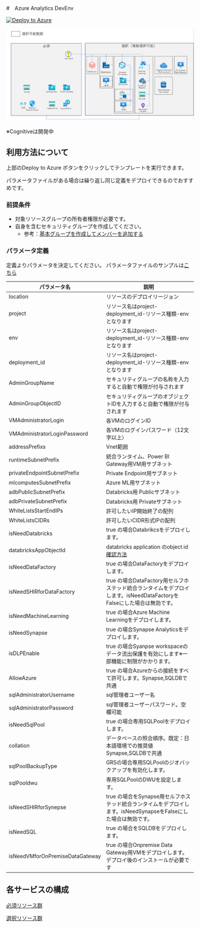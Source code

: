 #　Azure Analytics DevEnv

[![Deploy to Azure](https://aka.ms/deploytoazurebutton)](https://portal.azure.com/#create/Microsoft.Template/uri/https%3A%2F%2Fraw.githubusercontent.com%2Fryoma-nagata%2FAzureDataAnalyticsDevDeploy%2Fmaster%2Finfra%2Fmain.json)

![](.image/2022-05-25-17-53-24.png)

※Cognitiveは開発中

## 利用方法について

上部のDeploy to Azure ボタンをクリックしてテンプレートを実行できます。

パラメータファイルがある場合は繰り返し同じ定義をデプロイできるのでおすすめです。

### 前提条件

- 対象リソースグループの所有者権限が必要です。
- 自身を含むセキュリティグループを作成してください。
  - 参考：[基本グループを作成してメンバーを追加する](https://docs.microsoft.com/ja-jp/azure/active-directory/fundamentals/active-directory-groups-create-azure-portal#create-a-basic-group-and-add-members)

### パラメータ定義

定義よりパラメータを決定してください。
パラメータファイルのサンプルは[こちら](infra/sample_params.json)

| パラメータ名                          | 説明                                                                             |
|---------------------------------|--------------------------------------------------------------------------------|
| location                        | リソースのデプロイリージョン                                                                 |
| project                         | リソース名はproject-deployment_id-リソース種類-envとなります                                    |
| env                             | リソース名はproject-deployment_id-リソース種類-envとなります                                    |
| deployment_id                   | リソース名はproject-deployment_id-リソース種類-envとなります                                    |
| AdminGroupName                  | セキュリティグループの名称を入力すると自動で権限が付与されます                                                |
| AdminGroupObjectID              | セキュリティグループのオブジェクトIDを入力すると自動で権限が付与されます                                          |
| VMAdministratorLogin            | 各VMのログインID                                                                     |
| VMAdministratorLoginPassword    | 各VMのログインパスワード（12文字以上）                                                          |
| addressPrefixs                  | Vnet範囲                                                                         |
| runtimeSubnetPrefix             | 統合ランタイム、Power BI Gateway用VM用サブネット                                              |
| privateEndpointSubnetPrefix     | Private Endpoint用サブネット                                                         |
| mlcomputesSubnetPrefix          | Azure ML用サブネット                                                                 |
| adbPublicSubnetPrefix           | Databricks用 Publicサブネット                                                        |
| adbPrivateSubnetPrefix          | Databricks用 Privateサブネット                                                       |
| WhiteListsStartEndIPs           | 許可したいIP開始終了の配列                                                                 |
| WhiteListsCIDRs                 | 許可したいCIDR形式IPの配列                                                               |
| isNeedDatabricks                | true の場合Databrikcsをデプロイします。                                                    |
| databricksAppObjectId           | databricks application のobject id [確認方法](docs/checkDatabricksApplication.md)                                             |
| isNeedDataFactory               | true の場合DataFactoryをデプロイします。                                                   |
| isNeedSHIRforDataFactory        | true の場合DataFactory用セルフホステッド統合ランタイムをデプロイします。isNeedDataFactoryをFalseにした場合は無効です。 |
| isNeedMachineLearning           | true の場合Azure Machine Learningをデプロイします。                                        |
| isNeedSynapse                   | true の場合Synapse Analyticsをデプロイします。                                             |
| isDLPEnable                     | true の場合Syanpse workspaceのデータ流出保護を有効にします※一部機能に制限がかかります。                        |
| AllowAzure                      | true の場合Azureからの接続をすべて許可します。Synapse,SQLDBで共通                            |
| sqlAdministratorUsername        | sql管理者ユーザー名                                                                    |
| sqlAdministratorPassword        | sql管理者ユーザーパスワード。空欄可能                                                           |
| isNeedSqlPool                   | true の場合専用SQLPoolをデプロイします。                                                     |
| collation                       | データベースの照合順序。既定：日本語環境での推奨値　Synapse,SQLDBで共通                                            |
| sqlPoolBackupType               | GRSの場合専用SQLPoolのジオバックアップを有効化します。                                               |
| sqlPooldwu                      | 専用SQLPoolのDWUを設定します。                                                           |
| isNeedSHIRforSynepse            | true の場合をSynapse用セルフホステッド統合ランタイムをデプロイします。isNeedSynapseをFalseにした場合は無効です。        |
| isNeedSQL                       | true の場合をSQLDBをデプロイします。                                                        |
| isNeedVMforOnPremiseDataGateway | true の場合Onpremise Data Gateway用VMをデプロイします。デプロイ後のインストールが必要です                    |

## 各サービスの構成

[必須リソース群](docs/configuration_core.md)

[選択リソース群](docs/configuration_dataapps.md)

